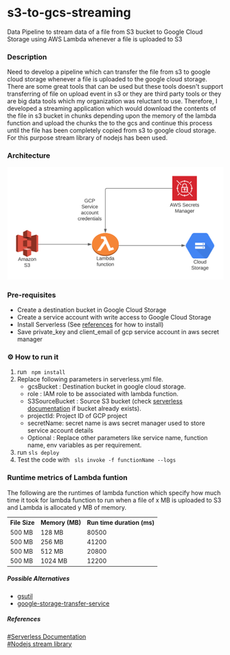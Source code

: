 # s3-to-gcs-streaming
Data Pipeline to stream data of a file from S3 bucket to Google Cloud Storage using AWS Lambda whenever a file is uploaded to S3

### Description
Need to develop a pipeline which can transfer the file from s3 to google cloud storage whenever a file is uploaded to the google cloud storage. There are some great tools that can be used but these tools doesn't support transferring of file on upload event in s3 or they are third party tools or they are big data tools which my organization was reluctant to use. Therefore, I developed a streaming application which would download the contents of the file in s3 bucket in chunks depending upon the memory of the lambda function and upload the chunks the to the gcs and continue this process until the file has been completely copied from s3 to google cloud storage. For this purpose stream library of nodejs has been used.

### Architecture

![architecture](s3-to-gcs.png)

### Pre-requisites
* Create a destination bucket in Google Cloud Storage
* Create a service account with write access to Google Cloud Storage
* Install Serverless (See [references](#References) for how to install)
* Save private_key and client_email of gcp service account in aws secret manager


### ⚙ How to run it
1. run <code> npm install </code>
2. Replace following parameters in serverless.yml file.
    * gcsBucket : Destination bucket in google cloud storage.
    * role : IAM role to be associated with lambda function.
    * S3SourceBucket : Source S3 bucket (check [serverless documentation]("https://www.serverless.com/framework/docs/providers/aws/events/s3/") if bucket already exists).
    * projectId: Project ID of GCP project
    * secretName: secret name is aws secret manager used to store service account details
    * Optional : Replace other parameters like service name, function name, env variables as per requirement. 
3. run <code>sls deploy</code>
4. Test the code with <code> sls invoke -f functionName --logs </code>


### Runtime metrics of Lambda funtion
The following are the runtimes of lambda function which specify how much time it took for lambda function to run when a file of x MB is uploaded to S3 and Lambda is allocated y MB of memory.  
<table>
    <tr>
        <th> File Size </th>
        <th> Memory (MB) </th>
        <th> Run time duration (ms)</th>
    </tr>
    <tr>
        <td>500 MB</td>
        <td>128 MB</td>
        <td>80500</td>
    </tr>
    <tr>
        <td>500 MB</td>
        <td>256 MB</td>
        <td>41200</td>
    </tr>
    <tr>
        <td>500 MB</td>
        <td>512 MB</td>
        <td>20800</td>
    </tr>
    <tr>
        <td>500 MB</td>
        <td>1024 MB</td>
        <td>12200</td>
    </tr>
</table>


##### Possible Alternatives
* [gsutil](https://cloud.google.com/storage/docs/gsutil)
* [google-storage-transfer-service](https://cloud.google.com/storage-transfer-service)


##### References
[#Serverless Documentation](https://www.serverless.com/framework/docs/)  
[#Nodejs stream library](https://nodejs.org/api/stream.html)